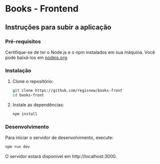 # Books - Frontend

## Instruções para subir a aplicação

### Pré-requisitos

Certifique-se de ter o Node.js e o npm instalados em sua máquina. Você pode baixá-los em [nodejs.org](https://nodejs.org/).

### Instalação

1. Clone o repositório:
    ```sh
    git clone https://github.com/regisnew/books-front
    cd books-front
    ```

2. Instale as dependências:
    ```sh
    npm install
    ```

### Desenvolvimento

Para iniciar o servidor de desenvolvimento, execute:
```sh
npm run dev
```

O servidor estará disponível em http://localhost:3000.
